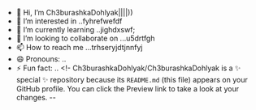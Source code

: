 - 👋 Hi, I’m Ch3burashkaDohlyak||||))
- 👀 I’m interested in ..fyhrefwefdf
- 🌱 I’m currently learning ..jighdxswf;
- 💞️ I’m looking to collaborate on ...u5drtfgh
- 📫 How to reach me ...trhseryjdtjnnfyj
- 😄 Pronouns: ..
- ⚡ Fun fact: ..
<!-
Ch3burashkaDohlyak/Ch3burashkaDohlyak is a ✨ special ✨ repository because its `README.md` (this file) appears on your GitHub profile.
You can click the Preview link to take a look at your changes.
--
